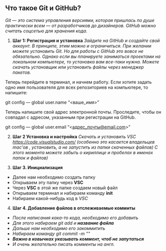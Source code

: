 ## Что такое Git и GitHub?

*Git — это система управления версиями, которая пришлась по душе практически всем — от разработчиков до дизайнеров. GitHub можно считать соцсетью для хранения кода.*

1. **Шаг 1: Регистрация и установка**
_Зайдите на GitHub и создайте свой аккаунт. В принципе, этим можно и ограничиться. При желании можете установить Git. Но для работы с GitHub это вовсе не обязательно. Однако если вы планируете заниматься проектами на локальном компьютере, то установка вам все-таки нужна. Можете скачать установщик или установить файлы через менеджер пакетов._

Теперь перейдите в терминал, и начнем работу. Если хотите задать одно имя пользователя для всех репозиториев на компьютере, то напишите:

git config — global user.name “<ваше_имя>”

Теперь напишите свой адрес электронной почты. Проследите, чтобы он совпадал с адресом, указанным при регистрации на GitHub.

git config — global user.email “<адрес_почты@email.com>”


2. **Шаг 2 Установка и настройка**
 _Скачать и установить VSC https://code.visualstudio.com/ (особенно это касается владельцев mac'ов , установить, а не запустить из папки скаченных файлов)
 С этого момента можете забыть о кириллице и пробелах в именах папок и файлов)_

 3. **Шаг 3. Инициализация**

* Далее нам необходимо создать папку
* Открываем эту папку через **VSC**
* Через **VSC** в этой же папке создаем новый файл 
* Открываем терминал и набираем команду **init**
* Набираем какой-нибудь код в *VSC* 

4. **Шаг 4. Добавление файлов в отслеживаемые коммиты**

* _После написания кака-то кода, необходимо его добавить_
* _Для этого набираем git add  и **название файла**_
* _Дальше нам необходимо его закоммитить_
* _Набираем команду git commit -m ""_
* **_Важно в ковычках указывать коммент, чтоб не запутаться_**
* _И очень желательно писать комменты на англ._

